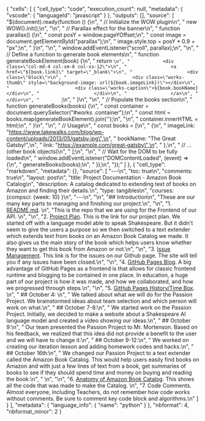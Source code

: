 {
 "cells": [
  {
   "cell_type": "code",
   "execution_count": null,
   "metadata": {
    "vscode": {
     "languageId": "javascript"
    }
   },
   "outputs": [],
   "source": [
    "$(document).ready(function () {\n",
    "    // Initialize the WOW plugin\n",
    "    new WOW().init();\n",
    "\n",
    "    // Parallax effect for the banner\n",
    "    function parallax() {\n",
    "        const posY = window.pageYOffset;\n",
    "        const image = document.getElementById(\"parallax\");\n",
    "        image.style.top = posY * 0.9 + \"px\";\n",
    "    }\n",
    "\n",
    "    window.addEventListener(\"scroll\", parallax);\n",
    "\n",
    "    // Define a function to generate book elements\n",
    "    function generateBookElement(book) {\n",
    "        return `\n",
    "            <div class=\"col-md-4 col-sm-6 col-xs-12\">\n",
    "                <a href=\"${book.link}\" target=\"_blank\">\n",
    "                    <div class=\"block\">\n",
    "                        <div class=\"works-thumb\" style=\"background-image: url(${book.imageLink})\"></div>\n",
    "                        <div class=\"works-caption\">${book.bookName}</div>\n",
    "                    </div>\n",
    "                </a>\n",
    "            </div>\n",
    "        `;\n",
    "    }\n",
    "\n",
    "    // Populate the books section\n",
    "    function generateBooks(books) {\n",
    "        const container = document.querySelector(\"#works .container\");\n",
    "        const html = books.map(generateBookElement).join('');\n",
    "\n",
    "        container.innerHTML = html;\n",
    "    }\n",
    "\n",
    "    // Usage\n",
    "    const books = [\n",
    "        {\n",
    "            imageLink: \"https://www.takewalks.com/blog/wp-content/uploads/2013/05/gatsby.jpg\",\n",
    "            bookName: \"The Great Gatsby!\",\n",
    "            link: \"https://example.com/great-gatsby\",\n",
    "        },\n",
    "        // ... (other book objects)\n",
    "    ];\n",
    "\n",
    "    // Wait for the DOM to be fully loaded\n",
    "    window.addEventListener(\"DOMContentLoaded\", (event) => {\n",
    "        generateBooks(books);\n",
    "    });\n",
    "});"
   ]
  },
  {
   "cell_type": "markdown",
   "metadata": {},
   "source": [
    "---\n",
    "toc: true\n",
    "comments: true\n",
    "layout: post\n",
    "title: Project Documentation - Amazon Book Catalog\n",
    "description: A catalog dedicated to extending text of books on Amazon and finding their details.\n",
    "type: tangibles\n",
    "courses: {compsci: {week: 10} }\n",
    "---\n",
    "\n",
    "## Introduction\n",
    "These are our many key parts to managing and finishing our project.\n",
    "\n",
    "1. [README.md](https://github.com/AdityaSamavedam/FinalFrontend/blob/main/README.md). \n",
    "This is the repo that we are using for the Frontend of our API. \n",
    "\n",
    "2. [Project Plan](https://github.com/AdityaSamavedam/FinalFrontend). This is the link for our project plan. We started off with a language model able to speak Shakespeare. But it didn't seem to give the users a purpose so we then switched to a text extender which extends text from books on an Amazon Book Catalog we made. It also gives us the main story of the book which helps users know whether they want to get this book from Amazon or not.\n",
    "\n",
    "3. [Issue Management](https://github.com/AdityaSamavedam/FinalFrontend/issues). This link is for the issues on our Github page. The site will tell you if any issues have been closed.\n",
    "\n",
    "4. [GitHub Pages Blog](https://jm1021.github.io/alienWorld/blogs/).  A big advantage of GitHub Pages as a frontend is that allows for classic frontend runtime and blogging to be contained in one place.  In education, a huge part of our project is how it was made, and how we collaborated, and how we progressed through steps.\n",
    "\n",
    "5. [GitHub Pages History/Time Box](https://jm1021.github.io/alienWorld/compsci/). \n",
    " ## October 4: \n",
    " We talked about what we will do for the Passion Project. We brainstormed ideas about team selection and which person will work on what.\n",
    " ## October 7-8:\n",
    " We started work on the Passion Project. Initially, we decided to make a website about a Shakespeare AI language model and created a video showing our ideas.\n",
    " ## October 9:\n",
    " Our team presented the Passion Project to Mr. Mortenson. Based on his feedback, we realized that this idea did not provide a benefit to the user and we will have to change it.\n",
    " ## October 9-12:\n",
    " We worked on creating our iteration lesson and adding homework codes and hacks.\n",
    " ## October 16th:\n",
    " We changed our Passion Project to a text extender called the Amazon Book Catalog. This would help users easily find books on Amazon and with just a few lines of text from a book, get summaries of books to see if they should spend time and money on buying and reading the book.\n",
    " \n",
    "\n",
    "6. [Anatomy of Amazon Book Catalog](https://github.com/AdityaSamavedam/FinalFrontend).  This shows all the code that was made to make the Catalog. \n",
    "7. Code Comments.  Almost everyone, including Teachers, do not remember how code works without comments.  Be sure to comment key code block and algorithms.\n"
   ]
  }
 ],
 "metadata": {
  "language_info": {
   "name": "python"
  }
 },
 "nbformat": 4,
 "nbformat_minor": 2
}
